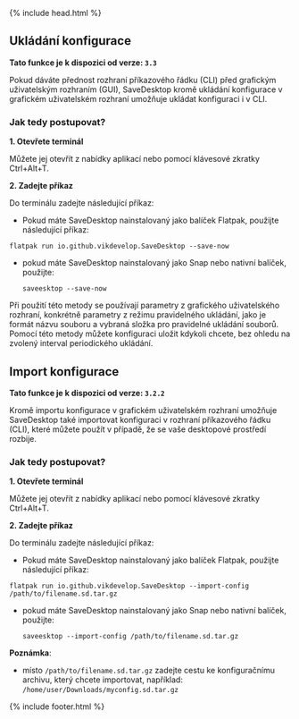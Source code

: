 {% include head.html %}

## Ukládání konfigurace

**Tato funkce je k dispozici od verze: `3.3`**

Pokud dáváte přednost rozhraní příkazového řádku (CLI) před grafickým uživatelským rozhraním (GUI), SaveDesktop kromě ukládání konfigurace v grafickém uživatelském rozhraní umožňuje ukládat konfiguraci i v CLI.

### Jak tedy postupovat?
**1. Otevřete terminál**

Můžete jej otevřít z nabídky aplikací nebo pomocí klávesové zkratky Ctrl+Alt+T.

**2. Zadejte příkaz**

Do terminálu zadejte následující příkaz:
- Pokud máte SaveDesktop nainstalovaný jako balíček Flatpak, použijte následující příkaz:

 ```
 flatpak run io.github.vikdevelop.SaveDesktop --save-now
 ```

- pokud máte SaveDesktop nainstalovaný jako Snap nebo nativní balíček, použijte: 
  ```
  saveesktop --save-now
  ```

Při použití této metody se používají parametry z grafického uživatelského rozhraní, konkrétně parametry z režimu pravidelného ukládání, jako je formát názvu souboru a vybraná složka pro pravidelné ukládání souborů. Pomocí této metody můžete konfiguraci uložit kdykoli chcete, bez ohledu na zvolený interval periodického ukládání.

## Import konfigurace

**Tato funkce je k dispozici od verze: `3.2.2`**

Kromě importu konfigurace v grafickém uživatelském rozhraní umožňuje SaveDesktop také importovat konfiguraci v rozhraní příkazového řádku (CLI), které můžete použít v případě, že se vaše desktopové prostředí rozbije.

### Jak tedy postupovat?
**1. Otevřete terminál**

Můžete jej otevřít z nabídky aplikací nebo pomocí klávesové zkratky Ctrl+Alt+T.

**2. Zadejte příkaz**

Do terminálu zadejte následující příkaz:
- Pokud máte SaveDesktop nainstalovaný jako balíček Flatpak, použijte následující příkaz:

 ```
 flatpak run io.github.vikdevelop.SaveDesktop --import-config /path/to/filename.sd.tar.gz
 ```

- pokud máte SaveDesktop nainstalovaný jako Snap nebo nativní balíček, použijte: 
  ```
  saveesktop --import-config /path/to/filename.sd.tar.gz
  ```

**Poznámka**:
- místo `/path/to/filename.sd.tar.gz` zadejte cestu ke konfiguračnímu archivu, který chcete importovat, například: `/home/user/Downloads/myconfig.sd.tar.gz`



{% include footer.html %}
